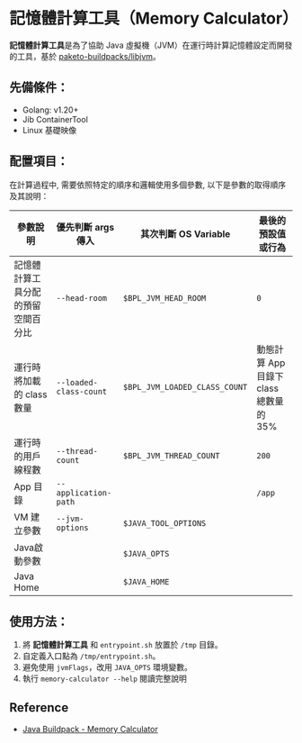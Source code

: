 # 記憶體計算工具（Memory Calculator）

**記憶體計算工具**是為了協助 Java
虛擬機（JVM）在運行時計算記憶體設定而開發的工具，基於 [paketo-buildpacks/libjvm](https://github.com/paketo-buildpacks/libjvm/)。

## 先備條件：

- Golang: v1.20+
- Jib ContainerTool
- Linux 基礎映像

## 配置項目：

在計算過程中, 需要依照特定的順序和邏輯使用多個參數, 以下是參數的取得順序及其說明：

| 參數說明 | 優先判斷 args 傳入  | 其次判斷 OS Variable | 最後的預設值或行為 |
|---|---|---|---|
| 記憶體計算工具分配的預留空間百分比 | `--head-room` | `$BPL_JVM_HEAD_ROOM` | `0` |
| 運行時將加載的 class 數量 | `--loaded-class-count ` | `$BPL_JVM_LOADED_CLASS_COUNT ` | 動態計算 App 目錄下 class 總數量的 35% |
| 運行時的用戶線程數 | `--thread-count` | `$BPL_JVM_THREAD_COUNT` | `200` |
| App 目錄 | `--application-path` | | `/app` |
| VM 建立參數 | `--jvm-options` | `$JAVA_TOOL_OPTIONS` | |
| Java啟動參數 |   | `$JAVA_OPTS ` | |
| Java Home |   | `$JAVA_HOME ` | |

## 使用方法：

1. 將 **記憶體計算工具** 和 `entrypoint.sh` 放置於 `/tmp` 目錄。
2. 自定義入口點為 `/tmp/entrypoint.sh`。
3. 避免使用 `jvmFlags`，改用 `JAVA_OPTS` 環境變數。
4. 執行 `memory-calculator --help` 閱讀完整說明

## Reference

- [Java Buildpack - Memory Calculator](https://paketo.io/docs/reference/java-reference/#memory-calculator)
